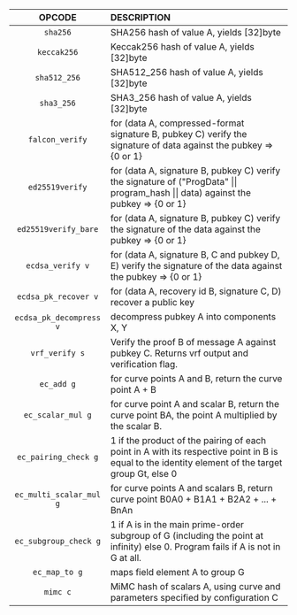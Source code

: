 |         OPCODE          | DESCRIPTION                                                                                                                                       |
|:-----------------------:|:--------------------------------------------------------------------------------------------------------------------------------------------------|
|        `sha256`         | SHA256 hash of value A, yields [32]byte                                                                                                           |
|       `keccak256`       | Keccak256 hash of value A, yields [32]byte                                                                                                        |
|      `sha512_256`       | SHA512_256 hash of value A, yields [32]byte                                                                                                       |
|       `sha3_256`        | SHA3_256 hash of value A, yields [32]byte                                                                                                         |
|     `falcon_verify`     | for (data A, compressed-format signature B, pubkey C) verify the signature of data against the pubkey => {0 or 1}                                 |
|     `ed25519verify`     | for (data A, signature B, pubkey C) verify the signature of ("ProgData" \|\| program_hash \|\| data) against the pubkey => {0 or 1}               |
|  `ed25519verify_bare`   | for (data A, signature B, pubkey C) verify the signature of the data against the pubkey => {0 or 1}                                               |
|    `ecdsa_verify v`     | for (data A, signature B, C and pubkey D, E) verify the signature of the data against the pubkey => {0 or 1}                                      |
|  `ecdsa_pk_recover v`   | for (data A, recovery id B, signature C, D) recover a public key                                                                                  |
| `ecdsa_pk_decompress v` | decompress pubkey A into components X, Y                                                                                                          |
|     `vrf_verify s`      | Verify the proof B of message A against pubkey C. Returns vrf output and verification flag.                                                       |
|       `ec_add g`        | for curve points A and B, return the curve point A + B                                                                                            |
|    `ec_scalar_mul g`    | for curve point A and scalar B, return the curve point BA, the point A multiplied by the scalar B.                                                |
|  `ec_pairing_check g`   | 1 if the product of the pairing of each point in A with its respective point in B is equal to the identity element of the target group Gt, else 0 |
| `ec_multi_scalar_mul g` | for curve points A and scalars B, return curve point B0A0 + B1A1 + B2A2 + ... + BnAn                                                              |
|  `ec_subgroup_check g`  | 1 if A is in the main prime-order subgroup of G (including the point at infinity) else 0. Program fails if A is not in G at all.                  |
|      `ec_map_to g`      | maps field element A to group G                                                                                                                   |
|        `mimc c`         | MiMC hash of scalars A, using curve and parameters specified by configuration C                                                                   |
